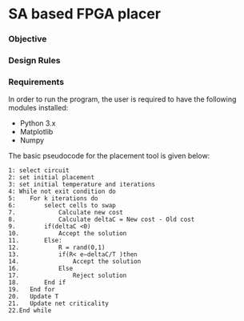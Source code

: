 # SA based FPGA placer

### Objective

### Design Rules

### Requirements
In order to run the program, the user is required to have the following modules installed:
* Python 3.x
* Matplotlib
* Numpy

The basic pseudocode for the placement tool is given below:
```
1: select circuit
2: set initial placement
3: set initial temperature and iterations
4: While not exit condition do
5:    For k iterations do
6:        select cells to swap
7.            Calculate new cost
8.            Calculate deltaC = New cost - Old cost
9.        if(deltaC <0)
10.           Accept the solution
11.       Else:
12.           R = rand(0,1)
13.           if(R< e−deltaC/T )then
14.               Accept the solution
16.           Else
17.               Reject solution
18.       End if
19.   End for
20.   Update T
21.   Update net criticality
22.End while
```


